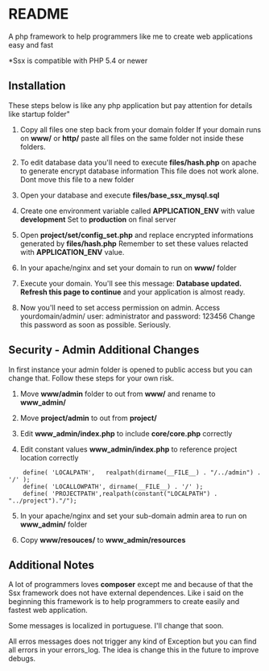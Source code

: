 # README #
A php framework to help programmers like me to create web applications easy and fast

*Ssx is compatible with PHP 5.4 or newer

Installation
------------

These steps below is like any php application but pay attention for details like startup folder"

1.  Copy all files one step back from your domain folder
	If your domain runs on **www/** or **http/** paste all files on the same folder not inside these folders. 

2.  To edit database data you'll need to execute **files/hash.php** on apache to generate encrypt database information
	This file does not work alone. Dont move this file to a new folder
	
3. 	Open your database and execute **files/base_ssx_mysql.sql**

4. 	Create one environment variable called **APPLICATION_ENV** with value **development**
	Set to **production** on final server
	
5.  Open **project/set/config_set.php** and replace encrypted informations generated by **files/hash.php**
	Remember to set these values relacted with **APPLICATION_ENV** value.

6.  In your apache/nginx and set your domain to run on **www/** folder

7. 	Execute your domain. You'll see this message: **Database updated. Refresh this page to continue** and your application is almost ready.

8.  Now you'll need to set access permission on admin. Access yourdomain/admin/
	user: administrator and password: 123456
	Change this password as soon as possible. Seriously.
	
Security - Admin Additional Changes
-----------------------------------

In first instance your admin folder is opened to public access but you can change that.
Follow these steps for your own risk.

1.	Move **www/admin** folder to out from **www/** and rename to **www_admin/**

2. 	Move **project/admin** to out from **project/**

3. 	Edit **www_admin/index.php** to include **core/core.php** correctly

4. 	Edit constant values **www_admin/index.php** to reference project location correctly
```
	define( 'LOCALPATH',   realpath(dirname(__FILE__) . "/../admin") . '/' );
	define( 'LOCALLOWPATH', dirname(__FILE__) . '/' );
	define( 'PROJECTPATH',realpath(constant("LOCALPATH") . "../project")."/");
```

5.  In your apache/nginx and set your sub-domain admin area to run on **www_admin/** folder

6.	Copy **www/resouces/** to **www_admin/resources**
	

Additional Notes
----------------

A lot of programmers loves **composer** except me and because of that the Ssx framework does not have external dependences.
Like i said on the beginning this framework is to help programmers to create easily and fastest web application.

Some messages is localized in portuguese. I'll change that soon.

All erros messages does not trigger any kind of Exception but you can find all errors in your errors_log.
The idea is change this in the future to improve debugs.
